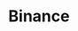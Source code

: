 ---
blog: https://binance.com/en/blog
facebook: https://facebook.com/binance
instagram: https://instagram.com/Binance
linkedin: https://linkedin.com/company/binance
logohandle: binance
sort: binance
title: Binance
twitter: https://x.com/binance
website: https://www.binance.com/en
wikipedia: https://en.wikipedia.org/wiki/Binance
youtube: https://youtube.com/c/BinanceYoutube
---